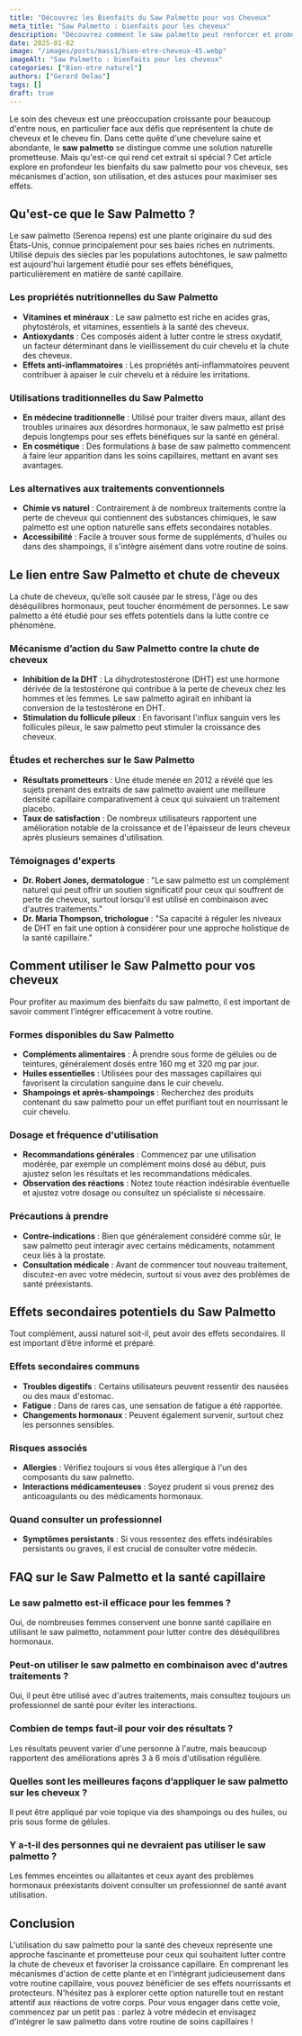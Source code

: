 ```yaml
---
title: "Découvrez les Bienfaits du Saw Palmetto pour vos Cheveux"
meta_title: "Saw Palmetto : bienfaits pour les cheveux"
description: "Découvrez comment le saw palmetto peut renforcer et promouvoir la croissance des cheveux de manière naturelle."
date: 2025-01-02
image: "/images/posts/mass1/bien-etre-cheveux-45.webp"
imageAlt: "Saw Palmetto : bienfaits pour les cheveux"
categories: ["Bien-etre naturel"]
authors: ["Gerard Delao"]
tags: []
draft: true
---
```


Le soin des cheveux est une préoccupation croissante pour beaucoup d'entre nous, en particulier face aux défis que représentent la chute de cheveux et le cheveu fin. Dans cette quête d'une chevelure saine et abondante, le **saw palmetto** se distingue comme une solution naturelle prometteuse. Mais qu'est-ce qui rend cet extrait si spécial ? Cet article explore en profondeur les bienfaits du saw palmetto pour vos cheveux, ses mécanismes d'action, son utilisation, et des astuces pour maximiser ses effets.

## Qu'est-ce que le Saw Palmetto ?

Le saw palmetto (Serenoa repens) est une plante originaire du sud des États-Unis, connue principalement pour ses baies riches en nutriments. Utilisé depuis des siècles par les populations autochtones, le saw palmetto est aujourd'hui largement étudié pour ses effets bénéfiques, particulièrement en matière de santé capillaire.

### Les propriétés nutritionnelles du Saw Palmetto
- **Vitamines et minéraux** : Le saw palmetto est riche en acides gras, phytostérols, et vitamines, essentiels à la santé des cheveux.
- **Antioxydants** : Ces composés aident à lutter contre le stress oxydatif, un facteur déterminant dans le vieillissement du cuir chevelu et la chute des cheveux.
- **Effets anti-inflammatoires** : Les propriétés anti-inflammatoires peuvent contribuer à apaiser le cuir chevelu et à réduire les irritations.

### Utilisations traditionnelles du Saw Palmetto
- **En médecine traditionnelle** : Utilisé pour traiter divers maux, allant des troubles urinaires aux désordres hormonaux, le saw palmetto est prisé depuis longtemps pour ses effets bénéfiques sur la santé en général.
- **En cosmétique** : Des formulations à base de saw palmetto commencent à faire leur apparition dans les soins capillaires, mettant en avant ses avantages.

### Les alternatives aux traitements conventionnels
- **Chimie vs naturel** : Contrairement à de nombreux traitements contre la perte de cheveux qui contiennent des substances chimiques, le saw palmetto est une option naturelle sans effets secondaires notables.
- **Accessibilité** : Facile à trouver sous forme de suppléments, d'huiles ou dans des shampoings, il s'intègre aisément dans votre routine de soins.

## Le lien entre Saw Palmetto et chute de cheveux

La chute de cheveux, qu’elle soit causée par le stress, l'âge ou des déséquilibres hormonaux, peut toucher énormément de personnes. Le saw palmetto a été étudié pour ses effets potentiels dans la lutte contre ce phénomène.

### Mécanisme d’action du Saw Palmetto contre la chute de cheveux
- **Inhibition de la DHT** : La dihydrotestostérone (DHT) est une hormone dérivée de la testostérone qui contribue à la perte de cheveux chez les hommes et les femmes. Le saw palmetto agirait en inhibant la conversion de la testostérone en DHT.
- **Stimulation du follicule pileux** : En favorisant l'influx sanguin vers les follicules pileux, le saw palmetto peut stimuler la croissance des cheveux.

### Études et recherches sur le Saw Palmetto
- **Résultats prometteurs** : Une étude menée en 2012 a révélé que les sujets prenant des extraits de saw palmetto avaient une meilleure densité capillaire comparativement à ceux qui suivaient un traitement placebo.
- **Taux de satisfaction** : De nombreux utilisateurs rapportent une amélioration notable de la croissance et de l'épaisseur de leurs cheveux après plusieurs semaines d'utilisation.

### Témoignages d'experts
- **Dr. Robert Jones, dermatologue** : "Le saw palmetto est un complément naturel qui peut offrir un soutien significatif pour ceux qui souffrent de perte de cheveux, surtout lorsqu'il est utilisé en combinaison avec d'autres traitements."
- **Dr. Maria Thompson, trichologue** : "Sa capacité à réguler les niveaux de DHT en fait une option à considérer pour une approche holistique de la santé capillaire."

## Comment utiliser le Saw Palmetto pour vos cheveux

Pour profiter au maximum des bienfaits du saw palmetto, il est important de savoir comment l'intégrer efficacement à votre routine.

### Formes disponibles du Saw Palmetto
- **Compléments alimentaires** : À prendre sous forme de gélules ou de teintures, généralement dosés entre 160 mg et 320 mg par jour.
- **Huiles essentielles** : Utilisées pour des massages capillaires qui favorisent la circulation sanguine dans le cuir chevelu.
- **Shampoings et après-shampoings** : Recherchez des produits contenant du saw palmetto pour un effet purifiant tout en nourrissant le cuir chevelu.

### Dosage et fréquence d'utilisation
- **Recommandations générales** : Commencez par une utilisation modérée, par exemple un complément moins dosé au début, puis ajustez selon les résultats et les recommandations médicales.
- **Observation des réactions** : Notez toute réaction indésirable éventuelle et ajustez votre dosage ou consultez un spécialiste si nécessaire.

### Précautions à prendre
- **Contre-indications** : Bien que généralement considéré comme sûr, le saw palmetto peut interagir avec certains médicaments, notamment ceux liés à la prostate.
- **Consultation médicale** : Avant de commencer tout nouveau traitement, discutez-en avec votre médecin, surtout si vous avez des problèmes de santé préexistants.

## Effets secondaires potentiels du Saw Palmetto

Tout complément, aussi naturel soit-il, peut avoir des effets secondaires. Il est important d’être informé et préparé.

### Effets secondaires communs
- **Troubles digestifs** : Certains utilisateurs peuvent ressentir des nausées ou des maux d'estomac.
- **Fatigue** : Dans de rares cas, une sensation de fatigue a été rapportée.
- **Changements hormonaux** : Peuvent également survenir, surtout chez les personnes sensibles.

### Risques associés
- **Allergies** : Vérifiez toujours si vous êtes allergique à l'un des composants du saw palmetto.
- **Interactions médicamenteuses** : Soyez prudent si vous prenez des anticoagulants ou des médicaments hormonaux.

### Quand consulter un professionnel
- **Symptômes persistants** : Si vous ressentez des effets indésirables persistants ou graves, il est crucial de consulter votre médecin.

## FAQ sur le Saw Palmetto et la santé capillaire

### Le saw palmetto est-il efficace pour les femmes ?

Oui, de nombreuses femmes conservent une bonne santé capillaire en utilisant le saw palmetto, notamment pour lutter contre des déséquilibres hormonaux.

### Peut-on utiliser le saw palmetto en combinaison avec d'autres traitements ?

Oui, il peut être utilisé avec d'autres traitements, mais consultez toujours un professionnel de santé pour éviter les interactions.

### Combien de temps faut-il pour voir des résultats ?

Les résultats peuvent varier d'une personne à l'autre, mais beaucoup rapportent des améliorations après 3 à 6 mois d'utilisation régulière.

### Quelles sont les meilleures façons d’appliquer le saw palmetto sur les cheveux ?

Il peut être appliqué par voie topique via des shampoings ou des huiles, ou pris sous forme de gélules.

### Y a-t-il des personnes qui ne devraient pas utiliser le saw palmetto ?

Les femmes enceintes ou allaitantes et ceux ayant des problèmes hormonaux préexistants doivent consulter un professionnel de santé avant utilisation.

## Conclusion

L'utilisation du saw palmetto pour la santé des cheveux représente une approche fascinante et prometteuse pour ceux qui souhaitent lutter contre la chute de cheveux et favoriser la croissance capillaire. En comprenant les mécanismes d'action de cette plante et en l'intégrant judicieusement dans votre routine capillaire, vous pouvez bénéficier de ses effets nourrissants et protecteurs. N'hésitez pas à explorer cette option naturelle tout en restant attentif aux réactions de votre corps. Pour vous engager dans cette voie, commencez par un petit pas : parlez à votre médecin et envisagez d'intégrer le saw palmetto dans votre routine de soins capillaires !

